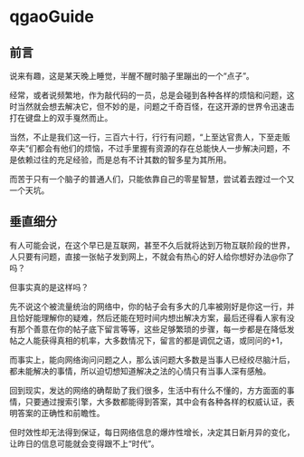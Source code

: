 # qgaoGuide

## 前言

说来有趣，这是某天晚上睡觉，半醒不醒时脑子里蹦出的一个“点子”。

经常，或者说频繁地，作为敲代码的一员，总是会碰到各种各样的烦恼和问题，这时当然就会想去解决它，但不妙的是，问题之千奇百怪，在这开源的世界令迅速击打在键盘上的双手戛然而止。

当然，不止是我们这一行，三百六十行，行行有问题，“上至达官贵人，下至走贩卒夫”们都会有他们的烦恼，不过手里握有资源的存在总能快人一步解决问题，不是依赖过往的充足经验，而是总有不计其数的智多星为其所用。

而苦于只有一个脑子的普通人们，只能依靠自己的零星智慧，尝试着去蹚过一个又一个天坑。

## 垂直细分

有人可能会说，在这个早已是互联网，甚至不久后就将达到万物互联阶段的世界，人只要有问题，直接一张帖子发到网上，不就会有热心的好人给你想好办法@你了吗？

但事实真的是这样吗？

先不说这个被流量统治的网络中，你的帖子会有多大的几率被刚好是你这一行，并且恰好能理解你的疑难，然后还能在短时间内想出解决方案，最后还得看人家有没有那个善意在你的帖子底下留言等等，这些足够繁琐的步骤，每一步都是在降低发帖之人能获得真相的机率，大多数情况下，留言的都是调侃之语，或同问的+1，

而事实上，能向网络询问问题之人，那么该问题大多数是当事人已经绞尽脑汁后，都未能解决的事情，所以迫切想知道解决之法的心情只有当事人深有感触。

回到现实，发达的网络的确帮助了我们很多，生活中有什么不懂的，方方面面的事情，只要通过搜索引擎，大多数都能得到答案，其中会有各种各样的权威认证，表明答案的正确性和前瞻性。

但时效性却无法得到保证，每日网络信息的爆炸性增长，决定其日新月异的变化，让昨日的信息可能就会变得跟不上“时代”。

